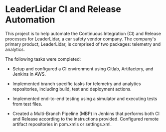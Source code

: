 # LeaderLidar CI and Release Automation

This project is to help automate the Continuous Integration (CI) and Release processes for LeaderLidar, a car safety vendor company. The company's primary product, LeaderLidar, is comprised of two packages: telemetry and analytics.

The following tasks were completed:

* Setup and configured a CI environment using Gitlab, Artifactory, and Jenkins in AWS.

* Implemented branch specific tasks for telemetry and analytics repositories, including build, test and deployment actions.


* Implemented end-to-end testing using a simulator and executing tests from test files.

* Created a Multi-Branch Pipeline (MBP) in Jenkins that performs both CI and Release according to the instructions provided.
Configured remote artifact repositories in pom.xmls or settings.xml.